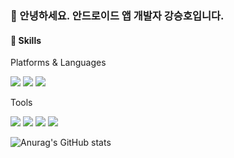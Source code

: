 ### 👋 안녕하세요. 안드로이드 앱 개발자 강승호입니다.


#### 💪 Skills
Platforms & Languages

<img src="https://img.shields.io/badge/Android-3DDC84?style=flat-square&logo=Android&logoColor=white"/> <img src="https://img.shields.io/badge/Java-007396?style=flat-square&logo=Java&logoColor=white"/> <img src="https://img.shields.io/badge/Kotlin-0095d4?style=flat-square&logo=Kotlin&logoColor=white"/>

Tools

<img src="https://img.shields.io/badge/Git-f05032?style=flat-square&logo=Git&logoColor=white"/> <img src="https://img.shields.io/badge/Svn-7994be?style=flat-square&logo=Subversion&logoColor=white"/> <img src="https://img.shields.io/badge/Jira-7994be?style=flat-square&logo=Jira&logoColor=white"/> <img src="https://img.shields.io/badge/Zeplin-7994be?style=flat-square&logo=Zeplin&logoColor=white"/>

![Anurag's GitHub stats](https://github-readme-stats.vercel.app/api?username=kangseungho&show_icons=true&theme=radical)
